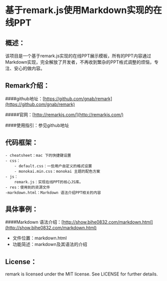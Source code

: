 基于remark.js使用Markdown实现的在线PPT
====
概述：
---
该项目是一个基于remark.js实现的在线PPT展示模板，所有的PPT内容通过Markdown实现，完全解放了开发者，不再收到繁杂的PPT格式调整的烦恼，专注、安心的做内容。

Remark介绍：
---
####github地址：[https://github.com/gnab/remark](https://github.com/gnab/remark)

#####官网：[http://remarkjs.com/](http://remarkjs.com/)

####使用指引：参见github地址

代码框架：
---
	- cheatsheet：mac 下的快捷键设置
	- css：
		- default.css：一些用户自定义的格式设置
		- monokai.min.css：monokai 主题的配色方案
	- js：
		remark.js：实现在线PPT的核心JS库。
	- res：使用到的资源文件
	-markdown.html：Markdown 语法介绍PPT相关的内容

具体事例：
---

####Markdown 语法介绍：[http://show.bihe0832.com/markdown.html](http://show.bihe0832.com/markdown.html)
- 文件位置：markdown.html
- 功能简述：markdown及其语法的介绍

License：
---
remark is licensed under the MIT license. See LICENSE for further details.